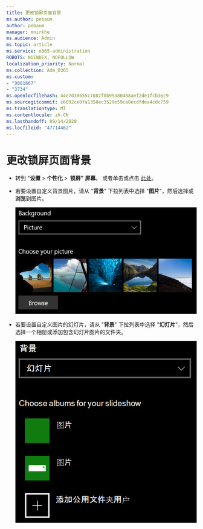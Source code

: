 ```yaml
---
title: 更改锁屏页面背景
ms.author: pebaum
author: pebaum
manager: mnirkhe
ms.audience: Admin
ms.topic: article
ms.service: o365-administration
ROBOTS: NOINDEX, NOFOLLOW
localization_priority: Normal
ms.collection: Adm_O365
ms.custom:
- "9001667"
- "3734"
ms.openlocfilehash: 44e7d38655c7087f0b95a80488aef2de1fcb36c9
ms.sourcegitcommit: c6692ce0fa1358ec3529e59ca0ecdfdea4cdc759
ms.translationtype: MT
ms.contentlocale: zh-CN
ms.lasthandoff: 09/14/2020
ms.locfileid: "47714462"
---
```

# <a name="change-your-lock-screen-background"></a>更改锁屏页面背景

- 转到 "**设置**  >  **个性化**  >  **锁屏" 屏幕**。 或者单击或点击 [此处](ms-settings:lockscreen?activationSource=GetHelp)。

- 若要设置自定义背景图片，请从 "**背景**" 下拉列表中选择 "**图片**"，然后选择或**浏览**到图片。

  ![设置自定义背景图片。](media/set-custom-background-pic.png)

- 若要设置自定义图片的幻灯片，请从 "**背景**" 下拉列表中选择 "**幻灯片**"，然后选择一个相册或添加包含幻灯片图片的文件夹。

  ![设置自定义图片的幻灯片。](media/set-up-slideshow-background.png)
